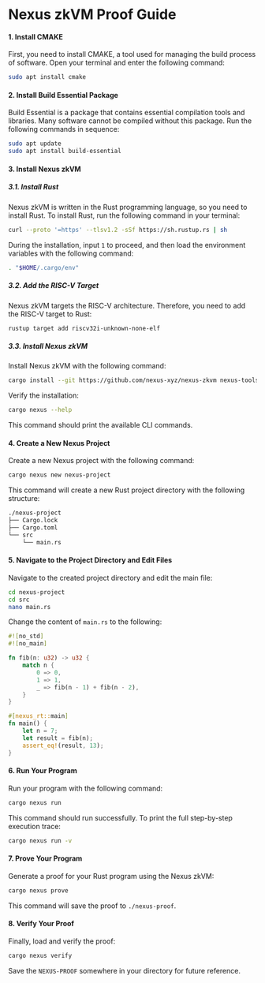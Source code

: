 # Nexus zkVM Proof Guide

#### 1. Install CMAKE

First, you need to install CMAKE, a tool used for managing the build process of software. Open your terminal and enter the following command:

```sh
sudo apt install cmake
```

#### 2. Install Build Essential Package

Build Essential is a package that contains essential compilation tools and libraries. Many software cannot be compiled without this package. Run the following commands in sequence:

```sh
sudo apt update
sudo apt install build-essential
```

#### 3. Install Nexus zkVM

##### 3.1. Install Rust

Nexus zkVM is written in the Rust programming language, so you need to install Rust. To install Rust, run the following command in your terminal:

```sh
curl --proto '=https' --tlsv1.2 -sSf https://sh.rustup.rs | sh
```

During the installation, input `1` to proceed, and then load the environment variables with the following command:

```sh
. "$HOME/.cargo/env"
```

##### 3.2. Add the RISC-V Target

Nexus zkVM targets the RISC-V architecture. Therefore, you need to add the RISC-V target to Rust:

```sh
rustup target add riscv32i-unknown-none-elf
```

##### 3.3. Install Nexus zkVM

Install Nexus zkVM with the following command:

```sh
cargo install --git https://github.com/nexus-xyz/nexus-zkvm nexus-tools --tag 'v1.0.0'
```

Verify the installation:

```sh
cargo nexus --help
```

This command should print the available CLI commands.

#### 4. Create a New Nexus Project

Create a new Nexus project with the following command:

```sh
cargo nexus new nexus-project
```

This command will create a new Rust project directory with the following structure:

```sh
./nexus-project
├── Cargo.lock
├── Cargo.toml
└── src
    └── main.rs
```

#### 5. Navigate to the Project Directory and Edit Files

Navigate to the created project directory and edit the main file:

```sh
cd nexus-project
cd src
nano main.rs
```

Change the content of `main.rs` to the following:

```rust
#![no_std]
#![no_main]

fn fib(n: u32) -> u32 {
    match n {
        0 => 0,
        1 => 1,
        _ => fib(n - 1) + fib(n - 2),
    }
}

#[nexus_rt::main]
fn main() {
    let n = 7;
    let result = fib(n);
    assert_eq!(result, 13);
}
```

#### 6. Run Your Program

Run your program with the following command:

```sh
cargo nexus run
```

This command should run successfully. To print the full step-by-step execution trace:

```sh
cargo nexus run -v
```

#### 7. Prove Your Program

Generate a proof for your Rust program using the Nexus zkVM:

```sh
cargo nexus prove
```

This command will save the proof to `./nexus-proof`.

#### 8. Verify Your Proof

Finally, load and verify the proof:

```sh
cargo nexus verify
```

Save the `NEXUS-PROOF` somewhere in your directory for future reference.
